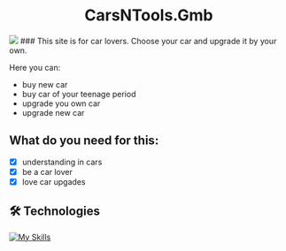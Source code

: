
# <h1 align='center'>CarsNTools.Gmb</h1>
<img src="http://img.shields.io/static/v1?label=Status&message=in progress&color=yellow&style="/>
### This site is for car lovers. Choose your car and upgrade it by your own.

Here you can:
+ buy new car
+ buy car of your teenage period
+ upgrade you own car
+ upgrade new car

## What do you need for this:
- [x] understanding in cars
- [x] be a car lover
- [x] love car upgades 

## :hammer_and_wrench: Technologies
[![My Skills](https://skillicons.dev/icons?i=html,css)](https://skillicons.dev)
